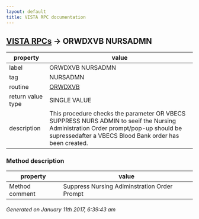 ```yaml
---
layout: default
title: VISTA RPC documentation
---
```




## [VISTA RPCs](TableOfContent.md) &#8594; ORWDXVB NURSADMN 

 property | value 
--- | --- 
 label | ORWDXVB NURSADMN
 tag | NURSADMN
 routine | [ORWDXVB](http://code.osehra.org/dox/Routine_ORWDXVB_source.html)
 return value type | SINGLE VALUE
 description | This procedure checks the parameter OR VBECS SUPPRESS NURS ADMIN to seeif the Nursing Administration Order prompt/pop-up should be supressedafter a VBECS Blood Bank order has been created.


### Method description

 property | value 
--- | --- 
 Method comment | Suppress Nursing Adiminstration Order Prompt




 ###### Generated on January 11th 2017, 6:39:43 am